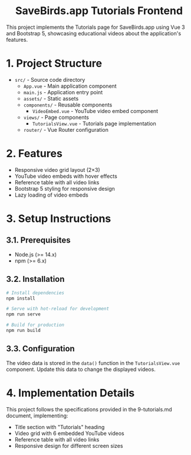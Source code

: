 <h1 align="center">SaveBirds.app Tutorials Frontend</h1>

This project implements the Tutorials page for SaveBirds.app using Vue 3 and Bootstrap 5, showcasing educational videos about the application's features.

# 1. Project Structure

- `src/` - Source code directory
  - `App.vue` - Main application component
  - `main.js` - Application entry point
  - `assets/` - Static assets
  - `components/` - Reusable components
    - `VideoEmbed.vue` - YouTube video embed component
  - `views/` - Page components
    - `TutorialsView.vue` - Tutorials page implementation
  - `router/` - Vue Router configuration

# 2. Features

- Responsive video grid layout (2×3)
- YouTube video embeds with hover effects
- Reference table with all video links
- Bootstrap 5 styling for responsive design
- Lazy loading of video embeds

# 3. Setup Instructions

## 3.1. Prerequisites
- Node.js (>= 14.x)
- npm (>= 6.x)

## 3.2. Installation

```bash
# Install dependencies
npm install

# Serve with hot-reload for development
npm run serve

# Build for production
npm run build
```

## 3.3. Configuration

The video data is stored in the `data()` function in the `TutorialsView.vue` component. Update this data to change the displayed videos.

# 4. Implementation Details

This project follows the specifications provided in the 9-tutorials.md document, implementing:
- Title section with "Tutorials" heading
- Video grid with 6 embedded YouTube videos
- Reference table with all video links
- Responsive design for different screen sizes